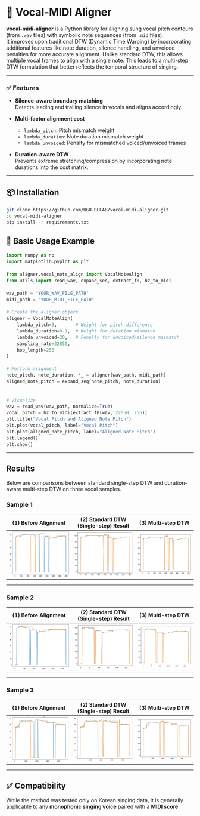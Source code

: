 # 🎼 Vocal-MIDI Aligner
**vocal-midi-aligner** is a Python library for aligning sung vocal pitch contours (from `.wav` files) with symbolic note sequences (from `.mid` files).  
It improves upon traditional DTW (Dynamic Time Warping) by incorporating additional features like note duration, silence handling, and unvoiced penalties for more accurate alignment. Unlike standard DTW, this allows multiple vocal frames to align with a single note. This leads to a multi-step DTW formulation that better reflects the temporal structure of singing.

---

### ✅ Features

- **Silence-aware boundary matching**  
  Detects leading and trailing silence in vocals and aligns accordingly.
  
- **Multi-factor alignment cost**  
  - `lambda_pitch`: Pitch mismatch weight  
  - `lambda_duration`: Note duration mismatch weight  
  - `lambda_unvoiced`: Penalty for mismatched voiced/unvoiced frames

- **Duration-aware DTW**  
  Prevents extreme stretching/compression by incorporating note durations into the cost matrix.

---

## 📦 Installation

```bash
git clone https://github.com/HGU-DLLAB/vocal-midi-aligner.git
cd vocal-midi-aligner
pip install -r requirements.txt
```

## 🎵 Basic Usage Example

```python
import numpy as np
import matplotlib.pyplot as plt

from aligner.vocal_note_align import VocalNoteAlign
from utils import read_wav, expand_seq, extract_f0, hz_to_midi

wav_path = "YOUR_WAV_FILE_PATH"
midi_path = "YOUR_MIDI_FILE_PATH"

# Create the aligner object
aligner = VocalNoteAlign(
    lambda_pitch=5,       # Weight for pitch difference
    lambda_duration=0.1,  # Weight for duration mismatch
    lambda_unvoiced=20,   # Penalty for unvoiced/silence mismatch
    sampling_rate=22050,
    hop_length=256
)

# Perform alignment
note_pitch, note_duration, *_ = aligner(wav_path, midi_path)
aligned_note_pitch = expand_seq(note_pitch, note_duration)


# Visualize
wav = read_wav(wav_path, normalize=True)
vocal_pitch = hz_to_midi(extract_f0(wav, 22050, 256))
plt.title("Vocal Pitch and Aligned Note Pitch")
plt.plot(vocal_pitch, label="Vocal Pitch")
plt.plot(aligned_note_pitch, label="Aligned Note Pitch")
plt.legend()
plt.show()
```

---

## Results

Below are comparisons between standard single-step DTW and duration-aware multi-step DTW on three vocal samples.

### Sample 1
| (1) Before Alignment | (2) Standard DTW (Single-step) Result | (3) Multi-step DTW |
|:-----------:|:-----------------:|:-------------------:|
| ![Before Align - Sample 1](images/before_align1.png) | ![Single-step DTW Result - Sample 1](images/standard_dtw_result1.png) | ![Proposed Method Result - Sample 1](images/ours_dtw_result1.png) |

---

### Sample 2
| (1) Before Alignment | (2) Standard DTW (Single-step) Result | (3) Multi-step DTW |
|:-----------:|:-----------------:|:-------------------:|
| ![Before Align - Sample 2](images/before_align2.png) | ![Single-step DTW Result - Sample 2](images/standard_dtw_result2.png) | ![Proposed Method Result - Sample 2](images/ours_dtw_result2.png) |

---

### Sample 3
| (1) Before Alignment | (2) Standard DTW (Single-step) Result | (3) Multi-step DTW |
|:-----------:|:-----------------:|:-------------------:|
| ![Before Align - Sample 3](images/before_align3.png) | ![Single-step Result - Sample 3](images/standard_dtw_result3.png) | ![Proposed Method Result - Sample 3](images/ours_dtw_result3.png) |

---

## ✅ Compatibility

While the method was tested only on Korean singing data, it is generally applicable to any **monophonic singing voice** paired with a **MIDI score**.
